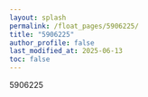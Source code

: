 ```yaml
---
layout: splash
permalink: /float_pages/5906225/
title: "5906225"
author_profile: false
last_modified_at: 2025-06-13
toc: false
---
```

 
5906225
